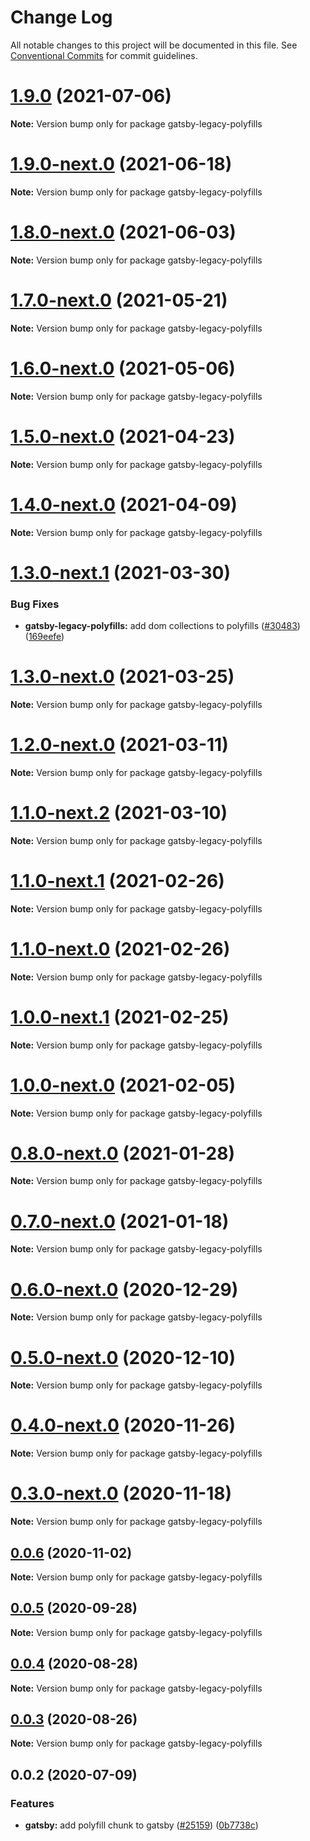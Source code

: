 # Change Log

All notable changes to this project will be documented in this file.
See [Conventional Commits](https://conventionalcommits.org) for commit guidelines.

# [1.9.0](https://github.com/gatsbyjs/gatsby/compare/gatsby-legacy-polyfills@1.9.0-next.0...gatsby-legacy-polyfills@1.9.0) (2021-07-06)

**Note:** Version bump only for package gatsby-legacy-polyfills

# [1.9.0-next.0](https://github.com/gatsbyjs/gatsby/compare/gatsby-legacy-polyfills@1.8.0-next.0...gatsby-legacy-polyfills@1.9.0-next.0) (2021-06-18)

**Note:** Version bump only for package gatsby-legacy-polyfills

# [1.8.0-next.0](https://github.com/gatsbyjs/gatsby/compare/gatsby-legacy-polyfills@1.7.0-next.0...gatsby-legacy-polyfills@1.8.0-next.0) (2021-06-03)

**Note:** Version bump only for package gatsby-legacy-polyfills

# [1.7.0-next.0](https://github.com/gatsbyjs/gatsby/compare/gatsby-legacy-polyfills@1.6.0-next.0...gatsby-legacy-polyfills@1.7.0-next.0) (2021-05-21)

**Note:** Version bump only for package gatsby-legacy-polyfills

# [1.6.0-next.0](https://github.com/gatsbyjs/gatsby/compare/gatsby-legacy-polyfills@1.5.0-next.0...gatsby-legacy-polyfills@1.6.0-next.0) (2021-05-06)

**Note:** Version bump only for package gatsby-legacy-polyfills

# [1.5.0-next.0](https://github.com/gatsbyjs/gatsby/compare/gatsby-legacy-polyfills@1.4.0-next.0...gatsby-legacy-polyfills@1.5.0-next.0) (2021-04-23)

**Note:** Version bump only for package gatsby-legacy-polyfills

# [1.4.0-next.0](https://github.com/gatsbyjs/gatsby/compare/gatsby-legacy-polyfills@1.3.0-next.1...gatsby-legacy-polyfills@1.4.0-next.0) (2021-04-09)

**Note:** Version bump only for package gatsby-legacy-polyfills

# [1.3.0-next.1](https://github.com/gatsbyjs/gatsby/compare/gatsby-legacy-polyfills@1.3.0-next.0...gatsby-legacy-polyfills@1.3.0-next.1) (2021-03-30)

### Bug Fixes

- **gatsby-legacy-polyfills:** add dom collections to polyfills ([#30483](https://github.com/gatsbyjs/gatsby/issues/30483)) ([169eefe](https://github.com/gatsbyjs/gatsby/commit/169eefed8fe03cb6c15f1b637d828088b3400c8b))

# [1.3.0-next.0](https://github.com/gatsbyjs/gatsby/compare/gatsby-legacy-polyfills@1.2.0-next.0...gatsby-legacy-polyfills@1.3.0-next.0) (2021-03-25)

**Note:** Version bump only for package gatsby-legacy-polyfills

# [1.2.0-next.0](https://github.com/gatsbyjs/gatsby/compare/gatsby-legacy-polyfills@1.1.0-next.2...gatsby-legacy-polyfills@1.2.0-next.0) (2021-03-11)

**Note:** Version bump only for package gatsby-legacy-polyfills

# [1.1.0-next.2](https://github.com/gatsbyjs/gatsby/compare/gatsby-legacy-polyfills@1.1.0-next.1...gatsby-legacy-polyfills@1.1.0-next.2) (2021-03-10)

**Note:** Version bump only for package gatsby-legacy-polyfills

# [1.1.0-next.1](https://github.com/gatsbyjs/gatsby/compare/gatsby-legacy-polyfills@1.1.0-next.0...gatsby-legacy-polyfills@1.1.0-next.1) (2021-02-26)

**Note:** Version bump only for package gatsby-legacy-polyfills

# [1.1.0-next.0](https://github.com/gatsbyjs/gatsby/compare/gatsby-legacy-polyfills@1.0.0-next.1...gatsby-legacy-polyfills@1.1.0-next.0) (2021-02-26)

**Note:** Version bump only for package gatsby-legacy-polyfills

# [1.0.0-next.1](https://github.com/gatsbyjs/gatsby/compare/gatsby-legacy-polyfills@1.0.0-next.0...gatsby-legacy-polyfills@1.0.0-next.1) (2021-02-25)

**Note:** Version bump only for package gatsby-legacy-polyfills

# [1.0.0-next.0](https://github.com/gatsbyjs/gatsby/compare/gatsby-legacy-polyfills@0.8.0-next.0...gatsby-legacy-polyfills@1.0.0-next.0) (2021-02-05)

**Note:** Version bump only for package gatsby-legacy-polyfills

# [0.8.0-next.0](https://github.com/gatsbyjs/gatsby/compare/gatsby-legacy-polyfills@0.7.0-next.0...gatsby-legacy-polyfills@0.8.0-next.0) (2021-01-28)

**Note:** Version bump only for package gatsby-legacy-polyfills

# [0.7.0-next.0](https://github.com/gatsbyjs/gatsby/compare/gatsby-legacy-polyfills@0.6.0-next.0...gatsby-legacy-polyfills@0.7.0-next.0) (2021-01-18)

**Note:** Version bump only for package gatsby-legacy-polyfills

# [0.6.0-next.0](https://github.com/gatsbyjs/gatsby/compare/gatsby-legacy-polyfills@0.5.0-next.0...gatsby-legacy-polyfills@0.6.0-next.0) (2020-12-29)

**Note:** Version bump only for package gatsby-legacy-polyfills

# [0.5.0-next.0](https://github.com/gatsbyjs/gatsby/compare/gatsby-legacy-polyfills@0.4.0-next.0...gatsby-legacy-polyfills@0.5.0-next.0) (2020-12-10)

**Note:** Version bump only for package gatsby-legacy-polyfills

# [0.4.0-next.0](https://github.com/gatsbyjs/gatsby/compare/gatsby-legacy-polyfills@0.3.0-next.0...gatsby-legacy-polyfills@0.4.0-next.0) (2020-11-26)

**Note:** Version bump only for package gatsby-legacy-polyfills

# [0.3.0-next.0](https://github.com/gatsbyjs/gatsby/compare/gatsby-legacy-polyfills@0.2.0-next.0...gatsby-legacy-polyfills@0.3.0-next.0) (2020-11-18)

**Note:** Version bump only for package gatsby-legacy-polyfills

## [0.0.6](https://github.com/gatsbyjs/gatsby/compare/gatsby-legacy-polyfills@0.0.5...gatsby-legacy-polyfills@0.0.6) (2020-11-02)

**Note:** Version bump only for package gatsby-legacy-polyfills

## [0.0.5](https://github.com/gatsbyjs/gatsby/compare/gatsby-legacy-polyfills@0.0.4...gatsby-legacy-polyfills@0.0.5) (2020-09-28)

**Note:** Version bump only for package gatsby-legacy-polyfills

## [0.0.4](https://github.com/gatsbyjs/gatsby/compare/gatsby-legacy-polyfills@0.0.3...gatsby-legacy-polyfills@0.0.4) (2020-08-28)

**Note:** Version bump only for package gatsby-legacy-polyfills

## [0.0.3](https://github.com/gatsbyjs/gatsby/compare/gatsby-legacy-polyfills@0.0.2...gatsby-legacy-polyfills@0.0.3) (2020-08-26)

**Note:** Version bump only for package gatsby-legacy-polyfills

## 0.0.2 (2020-07-09)

### Features

- **gatsby:** add polyfill chunk to gatsby ([#25159](https://github.com/gatsbyjs/gatsby/issues/25159)) ([0b7738c](https://github.com/gatsbyjs/gatsby/commit/0b7738c))
